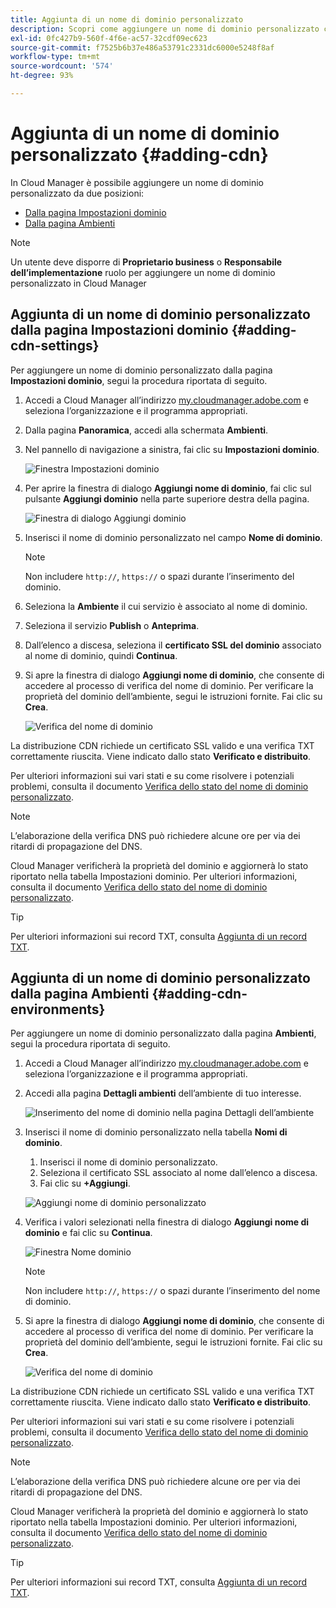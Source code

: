 ```yaml
---
title: Aggiunta di un nome di dominio personalizzato
description: Scopri come aggiungere un nome di dominio personalizzato con Cloud Manager.
exl-id: 0fc427b9-560f-4f6e-ac57-32cdf09ec623
source-git-commit: f7525b6b37e486a53791c2331dc6000e5248f8af
workflow-type: tm+mt
source-wordcount: '574'
ht-degree: 93%

---
```


# Aggiunta di un nome di dominio personalizzato {#adding-cdn}

In Cloud Manager è possibile aggiungere un nome di dominio personalizzato da due posizioni:

* [Dalla pagina Impostazioni dominio](#adding-cdn-settings)
* [Dalla pagina Ambienti](#adding-cdn-environments)

>[!NOTE]
>
>Un utente deve disporre di **Proprietario business** o **Responsabile dell’implementazione** ruolo per aggiungere un nome di dominio personalizzato in Cloud Manager

## Aggiunta di un nome di dominio personalizzato dalla pagina Impostazioni dominio {#adding-cdn-settings}

Per aggiungere un nome di dominio personalizzato dalla pagina **Impostazioni dominio**, segui la procedura riportata di seguito.

1. Accedi a Cloud Manager all’indirizzo [my.cloudmanager.adobe.com](https://my.cloudmanager.adobe.com/) e seleziona l’organizzazione e il programma appropriati.

1. Dalla pagina **Panoramica**, accedi alla schermata **Ambienti**.

1. Nel pannello di navigazione a sinistra, fai clic su **Impostazioni dominio**.

   ![Finestra Impostazioni dominio](/help/implementing/cloud-manager/assets/cdn/cdn-create.png)

1. Per aprire la finestra di dialogo **Aggiungi nome di dominio**, fai clic sul pulsante **Aggiungi dominio** nella parte superiore destra della pagina.

   ![Finestra di dialogo Aggiungi dominio](/help/implementing/cloud-manager/assets/cdn/add-cdn1.png)

1. Inserisci il nome di dominio personalizzato nel campo **Nome di dominio**.

   >[!NOTE]
   >
   >Non includere `http://`, `https://` o spazi durante l’inserimento del dominio.

1. Seleziona la **Ambiente** il cui servizio è associato al nome di dominio.

1. Seleziona il servizio **Publish** o **Anteprima**.

1. Dall’elenco a discesa, seleziona il **certificato SSL del dominio** associato al nome di dominio, quindi **Continua**.

1. Si apre la finestra di dialogo **Aggiungi nome di dominio**, che consente di accedere al processo di verifica del nome di dominio. Per verificare la proprietà del dominio dell’ambiente, segui le istruzioni fornite. Fai clic su **Crea**.

   ![Verifica del nome di dominio](/help/implementing/cloud-manager/assets/cdn/cdn-create6.png)

La distribuzione CDN richiede un certificato SSL valido e una verifica TXT correttamente riuscita. Viene indicato dallo stato **Verificato e distribuito**.

Per ulteriori informazioni sui vari stati e su come risolvere i potenziali problemi, consulta il documento [Verifica dello stato del nome di dominio personalizzato](/help/implementing/cloud-manager/custom-domain-names/check-domain-name-status.md).

>[!NOTE]
>
>L’elaborazione della verifica DNS può richiedere alcune ore per via dei ritardi di propagazione del DNS.
>
>Cloud Manager verificherà la proprietà del dominio e aggiornerà lo stato riportato nella tabella Impostazioni dominio. Per ulteriori informazioni, consulta il documento [Verifica dello stato del nome di dominio personalizzato](/help/implementing/cloud-manager/custom-domain-names/check-domain-name-status.md).

>[!TIP]
>
>Per ulteriori informazioni sui record TXT, consulta [Aggiunta di un record TXT](/help/implementing/cloud-manager/custom-domain-names/add-text-record.md).

## Aggiunta di un nome di dominio personalizzato dalla pagina Ambienti {#adding-cdn-environments}

Per aggiungere un nome di dominio personalizzato dalla pagina **Ambienti**, segui la procedura riportata di seguito.

1. Accedi a Cloud Manager all’indirizzo [my.cloudmanager.adobe.com](https://my.cloudmanager.adobe.com/) e seleziona l’organizzazione e il programma appropriati.

1. Accedi alla pagina **Dettagli ambienti** dell’ambiente di tuo interesse.

   ![Inserimento del nome di dominio nella pagina Dettagli dell’ambiente](/help/implementing/cloud-manager/assets/cdn/cdn-create4.png)

1. Inserisci il nome di dominio personalizzato nella tabella **Nomi di dominio**.

   1. Inserisci il nome di dominio personalizzato.
   1. Seleziona il certificato SSL associato al nome dall’elenco a discesa.
   1. Fai clic su **+Aggiungi**.

   ![Aggiungi nome di dominio personalizzato](/help/implementing/cloud-manager/assets/cdn/cdn-create3.png)

1. Verifica i valori selezionati nella finestra di dialogo **Aggiungi nome di dominio** e fai clic su **Continua**.

   ![Finestra Nome dominio](/help/implementing/cloud-manager/assets/cdn/cdn-create5.png)

   >[!NOTE]
   >
   >Non includere `http://`, `https://` o spazi durante l’inserimento del nome di dominio.

1. Si apre la finestra di dialogo **Aggiungi nome di dominio**, che consente di accedere al processo di verifica del nome di dominio. Per verificare la proprietà del dominio dell’ambiente, segui le istruzioni fornite. Fai clic su **Crea**.

   ![Verifica del nome di dominio](/help/implementing/cloud-manager/assets/cdn/cdn-create6.png)

La distribuzione CDN richiede un certificato SSL valido e una verifica TXT correttamente riuscita. Viene indicato dallo stato **Verificato e distribuito**.

Per ulteriori informazioni sui vari stati e su come risolvere i potenziali problemi, consulta il documento [Verifica dello stato del nome di dominio personalizzato](/help/implementing/cloud-manager/custom-domain-names/check-domain-name-status.md).

>[!NOTE]
>
>L’elaborazione della verifica DNS può richiedere alcune ore per via dei ritardi di propagazione del DNS.
>
>Cloud Manager verificherà la proprietà del dominio e aggiornerà lo stato riportato nella tabella Impostazioni dominio. Per ulteriori informazioni, consulta il documento [Verifica dello stato del nome di dominio personalizzato](/help/implementing/cloud-manager/custom-domain-names/check-domain-name-status.md).

>[!TIP]
>
>Per ulteriori informazioni sui record TXT, consulta [Aggiunta di un record TXT](/help/implementing/cloud-manager/custom-domain-names/add-text-record.md).
